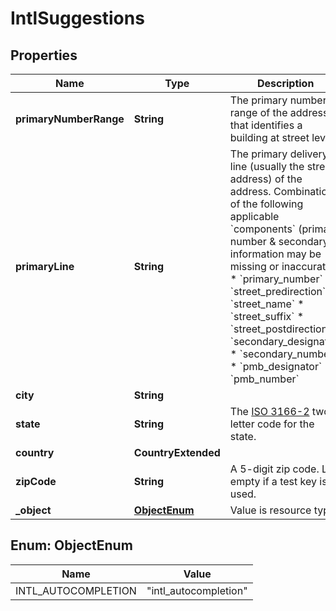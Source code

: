 

# IntlSuggestions


## Properties

Name | Type | Description | Notes
------------ | ------------- | ------------- | -------------
**primaryNumberRange** | **String** | The primary number range of the address that identifies a building at street level.  | 
**primaryLine** | **String** | The primary delivery line (usually the street address) of the address. Combination of the following applicable &#x60;components&#x60; (primary number &amp; secondary information may be missing or inaccurate): * &#x60;primary_number&#x60; * &#x60;street_predirection&#x60; * &#x60;street_name&#x60; * &#x60;street_suffix&#x60; * &#x60;street_postdirection&#x60; * &#x60;secondary_designator&#x60; * &#x60;secondary_number&#x60; * &#x60;pmb_designator&#x60; * &#x60;pmb_number&#x60;  | 
**city** | **String** |  | 
**state** | **String** | The [ISO 3166-2](https://en.wikipedia.org/wiki/ISO_3166-2) two letter code for the state.  | 
**country** | **CountryExtended** |  | 
**zipCode** | **String** | A 5-digit zip code. Left empty if a test key is used. | 
**_object** | [**ObjectEnum**](#ObjectEnum) | Value is resource type. |  [optional]



## Enum: ObjectEnum

Name | Value
---- | -----
INTL_AUTOCOMPLETION | &quot;intl_autocompletion&quot;



